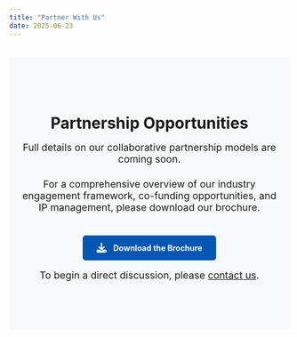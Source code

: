 ```yaml
---
title: "Partner With Us"
date: 2025-06-23
---
```


<style>
  .partner-page-container {
    text-align: center;
    padding: 4rem 1rem;
    background-color: #f8f9fa;
    border-radius: 8px;
    margin-top: 2rem;
  }
  .partner-page-container h1 {
    margin-bottom: 1rem;
  }
  .partner-page-container p {
    font-size: 1.1rem;
    max-width: 600px;
    margin: 0 auto 1.5rem auto;
  }
  .brochure-button {
    display: inline-flex;
    align-items: center;
    gap: 0.75rem;
    padding: 0.8rem 1.5rem;
    background-color: #0056b3;
    color: #fff;
    border: 1px solid #0056b3;
    border-radius: 5px;
    text-decoration: none;
    font-weight: bold;
    transition: background-color 0.2s;
    margin: 1rem 0;
  }
  .brochure-button:hover {
    background-color: #004494;
  }
  .brochure-button svg {
    width: 18px;
    height: 18px;
    fill: currentColor;
  }
</style>

<div class="partner-page-container">
  <h1>Partnership Opportunities</h1>
  <p>Full details on our collaborative partnership models are coming soon.</p>
  <p>For a comprehensive overview of our industry engagement framework, co-funding opportunities, and IP management, please download our brochure.</p>
  
  <a href="/files/DiscoveryEngineBrochure.pdf" class="brochure-button" download>
    <svg xmlns="http://www.w3.org/2000/svg" viewBox="0 0 512 512"><path d="M288 32c0-17.7-14.3-32-32-32s-32 14.3-32 32V274.7l-73.4-73.4c-12.5-12.5-32.8-12.5-45.3 0s-12.5 32.8 0 45.3l128 128c12.5 12.5 32.8 12.5 45.3 0l128-128c12.5-12.5 12.5-32.8 0-45.3s-32.8-12.5-45.3 0L288 274.7V32zM64 352c-35.3 0-64 28.7-64 64v32c0 35.3 28.7 64 64 64H448c35.3 0 64-28.7 64-64V416c0-35.3-28.7-64-64-64H346.5l-45.3 45.3c-25 25-65.5 25-90.5 0L165.5 352H64zm368 56a24 24 0 1 1 0 48 24 24 0 1 1 0-48z"/></svg>
    Download the Brochure
  </a>

  <p>To begin a direct discussion, please <a href="/contact/">contact us</a>.</p>
</div>

